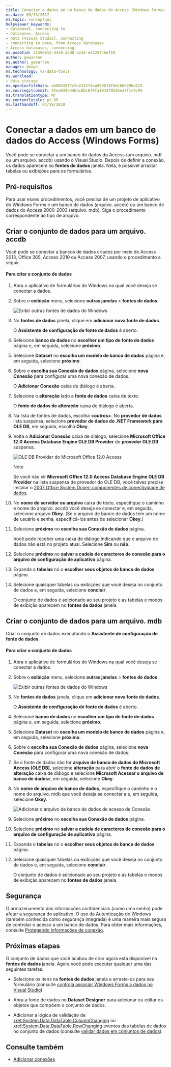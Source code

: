 ```yaml
---
title: Conectar a dados em um banco de dados do Access (Windows Forms)
ms.date: 09/15/2017
ms.topic: conceptual
helpviewer_keywords:
- databases, connecting to
- databases, Access
- data [Visual Studio], connecting
- connecting to data, from Access databases
- Access databases, connecting
ms.assetid: 4159e815-d430-4ad0-a234-e4125fcbef18
author: gewarren
ms.author: gewarren
manager: douge
ms.technology: vs-data-tools
ms.workload:
- data-storage
ms.openlocfilehash: da00528f7c5e2332f4aa599674f6dcb0929be125
ms.sourcegitcommit: 42ea834b446ac65c679fa1043f853bea5f1c9c95
ms.translationtype: MT
ms.contentlocale: pt-BR
ms.lasthandoff: 04/19/2018
---
```

# <a name="connect-to-data-in-an-access-database-windows-forms"></a>Conectar a dados em um banco de dados do Access (Windows Forms)
Você pode se conectar a um banco de dados do Access (um arquivo. mdf ou um arquivo. accdb) usando o Visual Studio. Depois de definir a conexão, os dados aparecem no **fontes de dados** janela. Nela, é possível arrastar tabelas ou exibições para os formulários.

## <a name="prerequisites"></a>Pré-requisitos
 Para usar esses procedimentos, você precisa de um projeto de aplicativo do Windows Forms e um banco de dados (arquivo. accdb) ou um banco de dados do Access 2000-2003 (arquivo. mdb). Siga o procedimento correspondente ao tipo de arquivo.

## <a name="creating-the-dataset-for-an-accdb-file"></a>Criar o conjunto de dados para um arquivo. accdb
 Você pode se conectar a bancos de dados criados por meio do Access 2013, Office 365, Access 2010 ou Access 2007, usando o procedimento a seguir.

#### <a name="to-create-the-dataset"></a>Para criar o conjunto de dados

1.  Abra o aplicativo de formulários do Windows na qual você deseja se conectar a dados.

2.  Sobre o **exibição** menu, selecione **outras janelas** > **fontes de dados**.

     ![Exibir outras fontes de dados do Windows](../data-tools/media/viewdatasources.png "ViewDataSources")

3.  No **fontes de dados** janela, clique em **adicionar nova fonte de dados**.

     O **Assistente de configuração de fonte de dados** é aberto.

4.  Selecione **banco de dados** no **escolher um tipo de fonte de dados** página e, em seguida, selecione **próximo**.

5.  Selecione **Dataset** no **escolha um modelo de banco de dados** página e, em seguida, selecione **próximo**.

6.  Sobre o **escolha sua Conexão de dados** página, selecione **nova Conexão** para configurar uma nova conexão de dados.

     O **Adicionar Conexão** caixa de diálogo é aberta.

7.  Selecione o **alteração** lado a **fonte de dados** caixa de texto.

     O **fonte de dados de alteração** caixa de diálogo é aberta.

8.  Na lista de fontes de dados, escolha  **\<outros\>**. No **provedor de dados** lista suspensa, selecione **provedor de dados do .NET Framework para OLE DB**, em seguida, escolha **Okey**.

9. Volta o **Adicionar Conexão** caixa de diálogo, selecione **Microsoft Office 12.0 Access Database Engine OLE DB Provider** do **provedor OLE DB** suspensa.

     ![OLE DB Provider do Microsoft Office 12.0 Access](../data-tools/media/dataoledbprovideroffice12access.png "dataOLEDBProviderOffice12Access")

     > [!NOTE]
     >  Se você não vir **Microsoft Office 12.0 Access Database Engine OLE DB Provider** na lista suspensa de provedor do OLE DB, você talvez precise instalar o [2007 Office System Driver: componentes de conectividade de dados](https://www.microsoft.com/download/confirmation.aspx?id=23734).

9. No **nome do servidor ou arquivo** caixa de texto, especifique o caminho e nome do arquivo. accdb você deseja se conectar e, em seguida, selecione arquivo **Okey**. (Se o arquivo de banco de dados tem um nome de usuário e senha, especificá-los antes de selecionar **Okey**.)

10. Selecione **próximo** no **escolha sua Conexão de dados** página.

     Você pode receber uma caixa de diálogo indicando que o arquivo de dados não está no projeto atual. Selecione **Sim** ou **não**.

11. Selecione **próximo** no **salvar a cadeia de caracteres de conexão para o arquivo de configuração de aplicativo** página.

12. Expanda o **tabelas** nó o **escolher seus objetos de banco de dados** página.

13. Selecione quaisquer tabelas ou exibições que você deseja no conjunto de dados e, em seguida, selecione **concluir**.

     O conjunto de dados é adicionado ao seu projeto e as tabelas e modos de exibição aparecem no **fontes de dados** janela.

## <a name="creating-the-dataset-for-an-mdb-file"></a>Criar o conjunto de dados para um arquivo. mdb
 Criar o conjunto de dados executando o **Assistente de configuração de fonte de dados**.

#### <a name="to-create-the-dataset"></a>Para criar o conjunto de dados

1.  Abra o aplicativo de formulários do Windows na qual você deseja se conectar a dados.

2.  Sobre o **exibição** menu, selecione **outras janelas** > **fontes de dados**.

     ![Exibir outras fontes de dados do Windows](../data-tools/media/viewdatasources.png "ViewDataSources")

3.  No **fontes de dados** janela, clique em **adicionar nova fonte de dados**.

     O **Assistente de configuração de fonte de dados** é aberto.

4.  Selecione **banco de dados** no **escolher um tipo de fonte de dados** página e, em seguida, selecione **próximo**.

5.  Selecione **Dataset** no **escolha um modelo de banco de dados** página e, em seguida, selecione **próximo**.

6.  Sobre o **escolha sua Conexão de dados** página, selecione **nova Conexão** para configurar uma nova conexão de dados.

7.  Se a fonte de dados não for **arquivo de banco de dados do Microsoft Access (OLE DB)**, selecione **alteração** para abrir o **fonte de dados de alteração** caixa de diálogo e selecione **Microsoft Acessar o arquivo de banco de dados**e, em seguida, selecione **Okey**.

8.  No **nome de arquivo de banco de dados**, especifique o caminho e o nome do arquivo. mdb que você deseja se conectar a e, em seguida, selecione **Okey**.

     ![Adicionar o arquivo de banco de dados de acesso de Conexão](../data-tools/media/dataaddconnectionaccessmdb.png "dataAddConnectionAccessMDB")

9. Selecione **próximo** no **escolha sua Conexão de dados** página.

10. Selecione **próximo** no **salvar a cadeia de caracteres de conexão para o arquivo de configuração de aplicativo** página.

11. Expanda o **tabelas** nó o **escolher seus objetos de banco de dados** página.

12. Selecione quaisquer tabelas ou exibições que você deseja no conjunto de dados e, em seguida, selecione **concluir**.

     O conjunto de dados é adicionado ao seu projeto e as tabelas e modos de exibição aparecem no **fontes de dados** janela.

## <a name="security"></a>Segurança
 O armazenamento das informações confidenciais (como uma senha) pode afetar a segurança do aplicativo. O uso da Autenticação do Windows (também conhecida como segurança integrada) é uma maneira mais segura de controlar o acesso a um banco de dados. Para obter mais informações, consulte [Protegendo informações de conexão](/dotnet/framework/data/adonet/protecting-connection-information).

## <a name="next-steps"></a>Próximas etapas
 O conjunto de dados que você acabou de criar agora está disponível na **fontes de dados** janela. Agora você pode executar qualquer uma das seguintes tarefas:

-   Selecione os itens na **fontes de dados** janela e arraste-os para seu formulário (consulte [controla associar Windows Forms a dados no Visual Studio](../data-tools/bind-windows-forms-controls-to-data-in-visual-studio.md)).

-   Abra a fonte de dados no **Dataset Designer** para adicionar ou editar os objetos que compõem o conjunto de dados.

-   Adicionar a lógica de validação de <xref:System.Data.DataTable.ColumnChanging> ou <xref:System.Data.DataTable.RowChanging> eventos das tabelas de dados no conjunto de dados (consulte [validar dados em conjuntos de dados](../data-tools/validate-data-in-datasets.md)).

## <a name="see-also"></a>Consulte também

- [Adicionar conexões](../data-tools/add-new-connections.md)